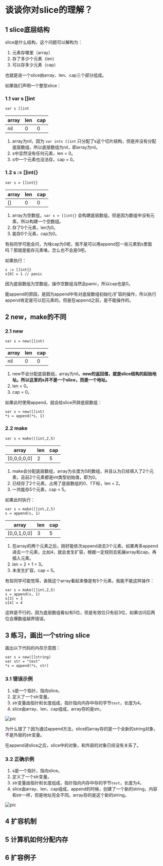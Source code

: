 # 谈谈你对slice的理解？

## 1 slice底层结构

slice是什么结构，这个问题可以解构为：

1. 元素存哪里（array）
2. 存了多少个元素（len）
3. 可以存多少元素（cap）

也就是说一个slice由array、len、cap三个部分组成。

如果我们声明一个整型slice：

### 1.1 var s []int

```golang
var s []int
```

|array|len|cap|
|----|----|----|
|nil|0|0|

1. array为nil，因为 `var ints []int` 只分配了s这个切片结构，但是并没有分配底层数组，所以底层数组为nil，即array为nil。
2. s中显然没有任何元素，len = 0。
3. s中一个元素也没法存，cap = 0。

### 1.2 s := []int{}

```golang
var s = []int{}
```

|array|len|cap|
|----|----|----|
|[]|0|0|

1. array为空数组，`var s = []int{}` 会构建底层数组，但是因为数组中没有元素，所以构建一个空数组。
2. 存了0个元素，len为0。
3. 能存0个元素，cap为0。

有些同学可能会问，为啥cap为0呢，我不是可以用append怼一些元素到s里面吗？那就是能存元素咯，怎么也不会是0吧。

如果执行：

```golang
s := []int{}
s[0] = 1 // panic
```

因为底层数组为空数组，操作空数组当然会panic，所以cap也是0。

能append的原因，是因为append中有对底层数组初始化/扩容的操作，所以执行append肯定是可以怼元素的。但是在append之前，是不能操作的。

## 2 new，make的不同

### 2.1 new

```golang
var s = new([]int)
```

|array|len|cap|
|----|----|----|
|nil|0|0|

1. new不会分配底层数组，array为nil。**new的返回值，就是slice结构的起始地址。所以这里的s并不是一个slice，而是一个地址。**
2. len = 0。
3. cap = 0。

如果此时使用append，就会给slice开辟底层数组：

```golang
var s = new([]int)
*s = append(*s, 1)
```

### 2.2 make

```golang
var s = make([]int,2,5)
```

|array|len|cap|
|----|----|----|
|[0,0,0,0,0]|2|5|

1. make会分配底层数组，array为长度为5的数组，并且认为已经填入了2个元素，且前2个元素都是int类型初始值，即为0。
2. 已经存了2个元素，占用了底层数组的0、1下标，len = 2。
3. 一共能存5个元素，cap = 5。

如果此时执行：

```golang
var s = make([]int,2,5)
s = append(s, 1)
```

|array|len|cap|
|----|----|----|
|[0,0,1,0,0]|3|5|

1. 在array的两个元素之后，刚好能依次append进去3个元素。如果再多append进去一个元素，比如4，就会发生扩容，根据一定规则去拓展array和cap，再插入元素。
2. len = 2 + 1 = 3。
3. 未发生扩容，cap = 5。

有些同学可能觉得，诶我这个array看起来像是有5个元素，我能不能这样操作：

```golang
var s = make([]int,2,5)
s = append(s, 1)
s[3] = 3
s[4] = 4
```

这样是不行的，因为底层数组看似有5位，但是有效位只有前3位，如果访问后两位会爆数组越界错误。

## 3 练习，画出一个string slice

画出以下代码的内存示意图：

```golang
var s = new([]string)
var str = "test"
*s = append(*s, str)
```

### 3.1 错误示例

1. s是一个指针，指向slice。
2. 定义了一个str变量。
2. str变量由指针和长度组成，指针指向内存中存的字节`test`，长度为4。
3. slice由array、len、cap组成，array存的是str。

![pic](https://brt-1303999354.cos.ap-shanghai.myqcloud.com/QQ%E6%88%AA%E5%9B%BE20210312161849.png)

为什么错了？因为通过append方法，slice的array存的是一个全新的string对象，不是外层的str变量。

在append进slice之后，slice中的对象，和外层的对象已经没有关系了。

### 3.2 正确示例

1. s是一个指针，指向slice。
2. 定义了一个str变量。
2. str变量由指针和长度组成，指针指向内存中存的字节`test`，长度为4。
3. slice由array、len、cap组成，append的时候，创建了一个新的string，内容和str一样，但是地址完全不同。array存的是这个新的string。

![pic](https://brt-1303999354.cos.ap-shanghai.myqcloud.com/QQ%E6%88%AA%E5%9B%BE20210312162828.png)

## 4 扩容机制

## 5 计算机如何分配内存

## 6 扩容例子